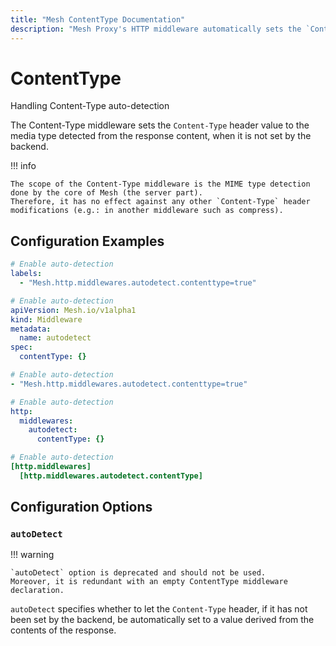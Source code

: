```yaml
---
title: "Mesh ContentType Documentation"
description: "Mesh Proxy's HTTP middleware automatically sets the `Content-Type` header value when it is not set by the backend. Read the technical documentation."
---
```


# ContentType

Handling Content-Type auto-detection


The Content-Type middleware sets the `Content-Type` header value to the media type detected from the response content,
when it is not set by the backend.

!!! info

    The scope of the Content-Type middleware is the MIME type detection done by the core of Mesh (the server part).
    Therefore, it has no effect against any other `Content-Type` header modifications (e.g.: in another middleware such as compress).

## Configuration Examples

```yaml tab="Docker & Swarm"
# Enable auto-detection
labels:
  - "Mesh.http.middlewares.autodetect.contenttype=true"
```

```yaml tab="Kubernetes"
# Enable auto-detection
apiVersion: Mesh.io/v1alpha1
kind: Middleware
metadata:
  name: autodetect
spec:
  contentType: {}
```

```yaml tab="Consul Catalog"
# Enable auto-detection
- "Mesh.http.middlewares.autodetect.contenttype=true"
```

```yaml tab="File (YAML)"
# Enable auto-detection
http:
  middlewares:
    autodetect:
      contentType: {}
```

```toml tab="File (TOML)"
# Enable auto-detection
[http.middlewares]
  [http.middlewares.autodetect.contentType]
```

## Configuration Options

### `autoDetect`

!!! warning

    `autoDetect` option is deprecated and should not be used.
    Moreover, it is redundant with an empty ContentType middleware declaration.

`autoDetect` specifies whether to let the `Content-Type` header,
if it has not been set by the backend,
be automatically set to a value derived from the contents of the response.
